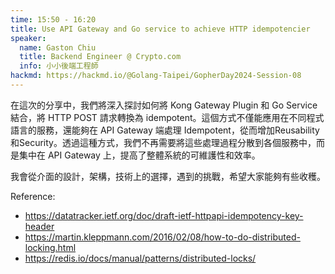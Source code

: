 ```yaml
---
time: 15:50 - 16:20
title: Use API Gateway and Go service to achieve HTTP idempotencier
speaker:
  name: Gaston Chiu
  title: Backend Engineer @ Crypto.com
  info: 小小後端工程師
hackmd: https://hackmd.io/@Golang-Taipei/GopherDay2024-Session-08
---
```


在這次的分享中，我們將深入探討如何將 Kong Gateway Plugin 和 Go Service 結合，將 HTTP POST 請求轉換為 idempotent。這個方式不僅能應用在不同程式語言的服務，還能夠在 API Gateway 端處理 Idempotent，從而增加Reusability和Security。透過這種方式，我們不再需要將這些處理過程分散到各個服務中，而是集中在 API Gateway 上，提高了整體系統的可維護性和效率。

我會從介面的設計，架構，技術上的選擇，遇到的挑戰，希望大家能夠有些收穫。

Reference:
- https://datatracker.ietf.org/doc/draft-ietf-httpapi-idempotency-key-header
- https://martin.kleppmann.com/2016/02/08/how-to-do-distributed-locking.html
- https://redis.io/docs/manual/patterns/distributed-locks/
